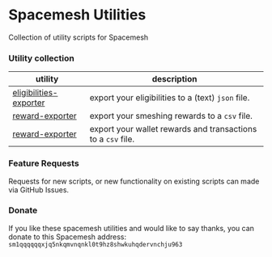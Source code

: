 # Spacemesh Utilities
Collection of utility scripts for Spacemesh

### Utility collection

| utility                                                    | description                                                  |
| ---------------------------------------------------------- | ------------------------------------------------------------ | 
| [eligibilities-exporter](eligibilities-exporter/README.md) | export your eligibilities to a (text) `json` file.           |
| [reward-exporter](reward-exporter/README.md)               | export your smeshing rewards to a `csv` file.                |
| [reward-exporter](transaction-exporter/README.md)          | export your wallet rewards and transactions to a `csv` file. |

### Feature Requests
Requests for new scripts, or new functionality on existing scripts can made via GitHub Issues. 

### Donate
If you like these spacemesh utilities and would like to say thanks, you can donate to this Spacemesh address: `sm1qqqqqqxjq5nkqmvnqnkl0t9hz8shwkuhqdervnchju963`